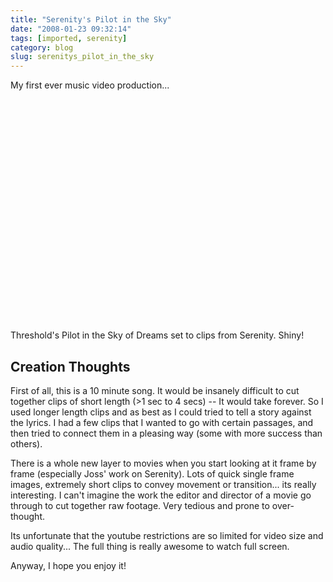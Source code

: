 ```yaml
---
title: "Serenity's Pilot in the Sky"
date: "2008-01-23 09:32:14"
tags: [imported, serenity]
category: blog
slug: serenitys_pilot_in_the_sky
---
```


My first ever music video production...

<object width="425" height="355"><param name="movie" value="https://www.youtube.com/v/Rs6rr95QbwY&rel=1"></param><param name="wmode" value="transparent"></param><embed src="https://www.youtube.com/v/Rs6rr95QbwY&rel=1" type="application/x-shockwave-flash" wmode="transparent" width="425" height="355"></embed></object>

Threshold's Pilot in the Sky of Dreams set to clips from Serenity. Shiny!

## Creation Thoughts

First of all, this is a 10 minute song. It would be insanely difficult to cut together clips of short length (>1 sec to 4 secs) -- It would take forever. So I used longer length clips and as best as I could tried to tell a story against the lyrics. I had a few clips that I wanted to go with certain passages, and then tried to connect them in a pleasing way (some with more success than others).

There is a whole new layer to movies when you start looking at it frame by frame (especially Joss' work on Serenity). Lots of quick single frame images, extremely short clips to convey movement or transition... its really interesting. I can't imagine the work the editor and director of a movie go through to cut together raw footage. Very tedious and prone to over-thought.

Its unfortunate that the youtube restrictions are so limited for video size and audio quality... The full thing is really awesome to watch full screen.

Anyway, I hope you enjoy it!
